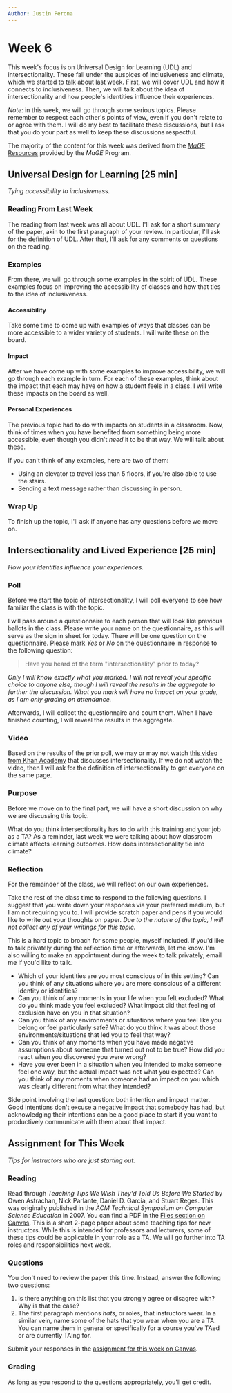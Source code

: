 ```yaml
---
Author: Justin Perona
---
```


# Week 6

This week's focus is on Universal Design for Learning (UDL) and intersectionality.
These fall under the auspices of inclusiveness and climate, which we started to talk about last week.
First, we will cover UDL and how it connects to inclusiveness.
Then, we will talk about the idea of intersectionality and how people's identities influence their experiences.

*Note*: in this week, we will go through some serious topics.
Please remember to respect each other's points of view, even if you don't relate to or agree with them.
I will do my best to facilitate these discussions, but I ask that you do your part as well to keep these discussions respectful.

The majority of the content for this week was derived from the [*MaGE* Resources](https://sites.google.com/mtholyoke.edu/mage-training-curriculum/home) provided by the *MaGE* Program.

## Universal Design for Learning [25 min]

*Tying accessibility to inclusiveness.*

### Reading From Last Week

The reading from last week was all about UDL.
I'll ask for a short summary of the paper, akin to the first paragraph of your review.
In particular, I'll ask for the definition of UDL.
After that, I'll ask for any comments or questions on the reading.

### Examples

From there, we will go through some examples in the spirit of UDL.
These examples focus on improving the accessibility of classes and how that ties to the idea of inclusiveness.

#### Accessibility

Take some time to come up with examples of ways that classes can be more accessible to a wider variety of students.
I will write these on the board.

#### Impact

After we have come up with some examples to improve accessibility, we will go through each example in turn.
For each of these examples, think about the impact that each may have on how a student feels in a class.
I will write these impacts on the board as well.

#### Personal Experiences

The previous topic had to do with impacts on students in a classroom.
Now, think of times when you have benefited from something being more accessible, even though you didn't *need* it to be that way.
We will talk about these.

If you can't think of any examples, here are two of them:

* Using an elevator to travel less than 5 floors, if you're also able to use the stairs.
* Sending a text message rather than discussing in person.

### Wrap Up

To finish up the topic, I'll ask if anyone has any questions before we move on.

## Intersectionality and Lived Experience [25 min]

*How your identities influence your experiences.*

### Poll

Before we start the topic of intersectionality, I will poll everyone to see how familiar the class is with the topic.

I will pass around a questionnaire to each person that will look like previous ballots in the class.
Please write your name on the questionnaire, as this will serve as the sign in sheet for today.
There will be one question on the questionnaire.
Please mark *Yes* or *No* on the questionnaire in response to the following question:

> Have you heard of the term "intersectionality" prior to today?

*Only I will know exactly what you marked.
I will not reveal your specific choice to anyone else, though I will reveal the results in the aggregate to further the discussion.
What you mark will have no impact on your grade, as I am only grading on attendance.*

Afterwards, I will collect the questionnaire and count them.
When I have finished counting, I will reveal the results in the aggregate.

### Video

Based on the results of the prior poll, we may or may not watch [this video from Khan Academy](https://www.youtube.com/watch?v=n2kUpKP18z8) that discusses intersectionality.
If we do not watch the video, then I will ask for the definition of intersectionality to get everyone on the same page.

### Purpose

Before we move on to the final part, we will have a short discussion on why we are discussing this topic.

What do you think intersectionality has to do with this training and your job as a TA?
As a reminder, last week we were talking about how classroom climate affects learning outcomes.
How does intersectionality tie into climate?

### Reflection

For the remainder of the class, we will reflect on our own experiences.

Take the rest of the class time to respond to the following questions.
I suggest that you write down your responses via your preferred medium, but I am not requiring you to.
I will provide scratch paper and pens if you would like to write out your thoughts on paper.
*Due to the nature of the topic, I will not collect any of your writings for this topic.*

This is a hard topic to broach for some people, myself included.
If you'd like to talk privately during the reflection time or afterwards, let me know.
I'm also willing to make an appointment during the week to talk privately; email me if you'd like to talk.

* Which of your identities are you most conscious of in this setting? Can you think of any situations where you are more conscious of a different identity or identities?
* Can you think of any moments in your life when you felt excluded? What do you think made you feel excluded? What impact did that feeling of exclusion have on you in that situation?
* Can you think of any environments or situations where you feel like you belong or feel particularly safe? What do you think it was about those environments/situations that led you to feel that way?
* Can you think of any moments when you have made negative assumptions about someone that turned out not to be true? How did you react when you discovered you were wrong?
* Have you ever been in a situation when you intended to make someone feel one way, but the actual impact was not what you expected? Can you think of any moments when someone had an impact on you which was clearly different from what they intended?

Side point involving the last question: both intention and impact matter.
Good intentions don't excuse a negative impact that somebody has had, but acknowledging their intentions can be a good place to start if you want to productively communicate with them about that impact.

## Assignment for This Week

*Tips for instructors who are just starting out.*

### Reading

Read through *Teaching Tips We Wish They'd Told Us Before We Started* by Owen Astrachan, Nick Parlante, Daniel D. Garcia, and Stuart Reges.
This was originally published in the *ACM Technical Symposium on Computer Science Education* in 2007.
You can find a PDF in the [Files section on Canvas](https://canvas.ucdavis.edu/courses/356010/files/folder/Readings?preview=5837597).
This is a short 2-page paper about some teaching tips for new instructors.
While this is intended for professors and lecturers, some of these tips could be applicable in your role as a TA.
We will go further into TA roles and responsibilities next week.

### Questions

You don't need to review the paper this time.
Instead, answer the following two questions:

1. Is there anything on this list that you strongly agree or disagree with? Why is that the case?
2. The first paragraph mentions *hats*, or roles, that instructors wear. In a similar vein, name some of the hats that you wear when you are a TA. You can name them in general or specifically for a course you've TAed or are currently TAing for.

Submit your responses in the [assignment for this week on Canvas](https://canvas.ucdavis.edu/courses/356010/assignments/310491).

### Grading

As long as you respond to the questions appropriately, you'll get credit.
